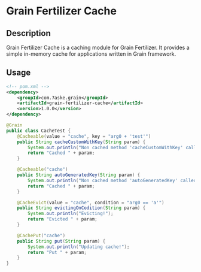 # Grain Fertilizer Cache

## Description

Grain Fertilizer Cache is a caching module for Grain Fertilizer. It provides a simple in-memory cache for applications written in Grain framework.

## Usage

```xml
<!-- pom.xml -->
<dependency>
    <groupId>com.7aske.grain</groupId>
    <artifactId>grain-fertilizer-cache</artifactId>
    <version>1.0.0</version>
</dependency>
```

```java
@Grain
public class CacheTest {
    @Cacheable(value = "cache", key = "arg0 + 'test'")
    public String cacheCustomWithKey(String param) {
        System.out.println("Non cached method 'cacheCustomWithKey' called!");
        return "Cached " + param;
    }

    @Cacheable("cache")
    public String autoGeneratedKey(String param) {
        System.out.println("Non cached method 'autoGeneratedKey' called!");
        return "Cached " + param;
    }

    @CacheEvict(value = "cache", condition = "arg0 == 'a'")
    public String evictingOnCodition(String param) {
        System.out.println("Evicting!");
        return "Evicted " + param;
    }

    @CachePut("cache")
    public String put(String param) {
        System.out.println("Updating cache!");
        return "Put " + param;
    }
}
```
